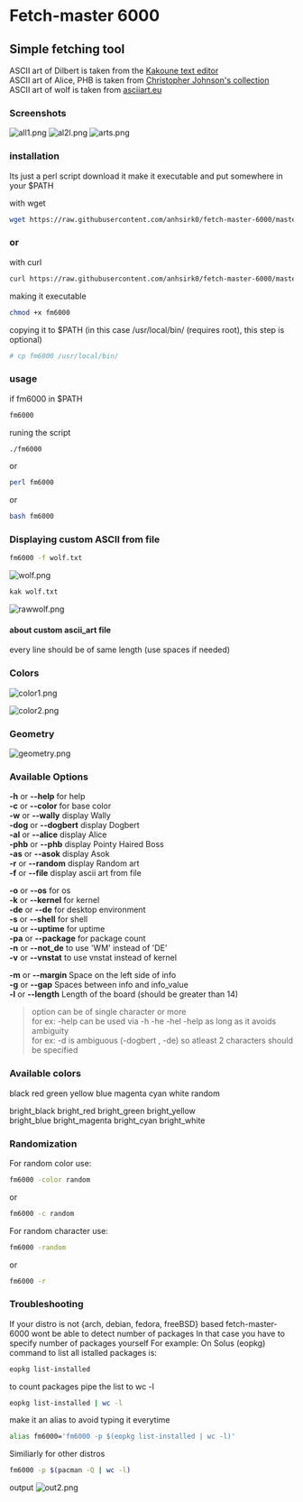 # Fetch-master 6000

## Simple fetching tool  
ASCII art of Dilbert is taken from the [Kakoune text editor](https://github.com/mawww/kakoune)  
ASCII art of Alice, PHB is taken from [Christopher Johnson's collection](https://asciiart.website/index.php?art=comics/dilbert)  
ASCII art of wolf is taken from [asciiart.eu](https://www.asciiart.eu/animals/wolves)  

### Screenshots
![all1.png](https://github.com/anhsirk0/fetch-master-6000/blob/master/screenshots/all1.png)
![al2l.png](https://github.com/anhsirk0/fetch-master-6000/blob/master/screenshots/all2.png)
![arts.png](https://github.com/anhsirk0/fetch-master-6000/blob/master/screenshots/arts.png)

### installation
Its just a perl script
download it make it executable and put somewhere in your $PATH

with wget
``` bash
wget https://raw.githubusercontent.com/anhsirk0/fetch-master-6000/master/fm6000.pl -O fm6000
```
### or
with curl
``` bash
curl https://raw.githubusercontent.com/anhsirk0/fetch-master-6000/master/fm6000.pl --output fm6000
```
making it executable
```bash
chmod +x fm6000
```
copying it to $PATH (in this case /usr/local/bin/ (requires root), this step is optional)
```bash
# cp fm6000 /usr/local/bin/
```

### usage
if fm6000 in $PATH
```bash
fm6000
```
runing the script
```bash
./fm6000
```
or
```bash
perl fm6000
```
or
```bash
bash fm6000
```

### Displaying custom ASCII from file
```bash
fm6000 -f wolf.txt
```
![wolf.png](https://github.com/anhsirk0/fetch-master-6000/blob/master/screenshots/wolf.png)
```bash
kak wolf.txt
```
![rawwolf.png](https://github.com/anhsirk0/fetch-master-6000/blob/master/screenshots/rawwolf.png)

#### about custom ascii_art file
every line should be of same length (use spaces if needed)

### Colors
![color1.png](https://github.com/anhsirk0/fetch-master-6000/blob/master/screenshots/color1.png)

![color2.png](https://github.com/anhsirk0/fetch-master-6000/blob/master/screenshots/color2.png)

### Geometry
![geometry.png](https://github.com/anhsirk0/fetch-master-6000/blob/master/screenshots/geometry.png)


### Available Options
**-h** or **--help** for help  
**-c** or **--color** for base color  
**-w** or **--wally** display Wally  
**-dog** or **--dogbert** display Dogbert  
**-al** or **--alice** display Alice  
**-phb** or **--phb** display Pointy Haired Boss  
**-as** or **--asok** display Asok  
**-r** or **--random** display Random art  
**-f** or **--file** display ascii art from file  

**-o** or **--os** for os  
**-k** or **--kernel** for kernel  
**-de** or **--de** for desktop environment  
**-s** or **--shell** for shell  
**-u** or **--uptime** for uptime  
**-pa** or **--package** for package count  
**-n** or **--not_de** to use 'WM' instead of 'DE'  
**-v** or **--vnstat** to use vnstat instead of kernel  

**-m** or **--margin** Space on the left side of info   
**-g** or **--gap** Spaces between info and info_value  
**-l** or **--length** Length of the board (should be greater than 14)  

> option can be of single character or more  
> for ex: -help can be used via -h -he -hel -help as long as it avoids ambiguity  
> for ex: -d is ambiguous (-dogbert , -de) so atleast 2 characters should be specified  

### Available colors
black  red  green  yellow  blue  magenta  cyan  white random  

bright_black  bright_red      bright_green  bright_yellow  
bright_blue   bright_magenta  bright_cyan   bright_white  

### Randomization
For random color use:
```bash
fm6000 -color random
```
or
```bash
fm6000 -c random
```

For random character use:
```bash
fm6000 -random
```
or
```bash
fm6000 -r
```

### Troubleshooting
If your distro is not {arch, debian, fedora, freeBSD} based fetch-master-6000 wont be able to detect number of packages
In that case you have to specify number of packages yourself
For example:
On Solus (eopkg)
command to list all istalled packages is:
```bash
eopkg list-installed
```
to count packages pipe the list to wc -l

```bash
eopkg list-installed | wc -l
```

make it an alias to avoid typing it everytime

```bash
alias fm6000='fm6000 -p $(eopkg list-installed | wc -l)'
```
Similiarly for other distros

```bash
fm6000 -p $(pacman -Q | wc -l)
```
output
![out2.png](https://github.com/anhsirk0/fetch-master-6000/blob/master/screenshots/out2.png)

